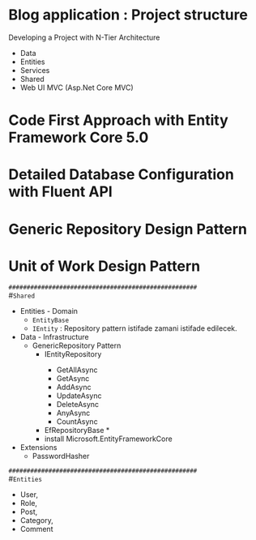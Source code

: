 # Blog application : Project structure

Developing a Project with N-Tier Architecture
* Data
* Entities
* Services
* Shared
* Web UI MVC (Asp.Net Core MVC)

# Code First Approach with Entity Framework Core 5.0
# Detailed Database Configuration with Fluent API
# Generic Repository Design Pattern
# Unit of Work  Design Pattern
    



`####################################################`
<br>
#`Shared`
 * Entities - Domain
   - `EntityBase`
   - `IEntity` : Repository pattern istifade zamani istifade edilecek.
 * Data - Infrastructure
   * GenericRepository Pattern 
     * IEntityRepository<T>
         - GetAllAsync
         - GetAsync
         - AddAsync
         - UpdateAsync
         - DeleteAsync
         - AnyAsync
         - CountAsync
     * EfRepositoryBase<TEntity>
       * 
     * install Microsoft.EntityFrameworkCore 
 * Extensions
   * PasswordHasher


`####################################################`
<br>
#`Entities`
 * User,
 * Role,
 * Post,
 * Category,
 * Comment


